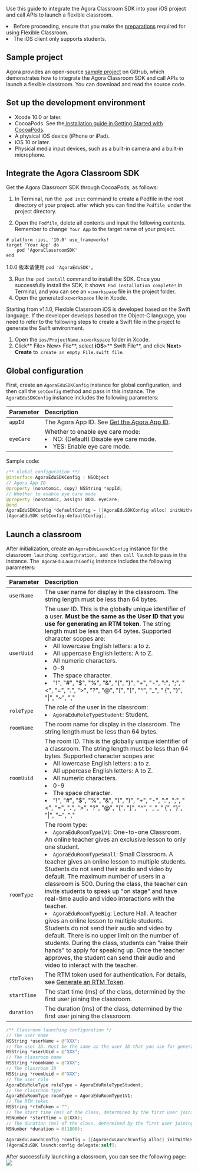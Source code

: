 Use this guide to integrate the Agora Classroom SDK into your iOS project and call APIs to launch a flexible classroom.

<div class="alert note"><li>Before proceeding, ensure that you make the <a href="./agora_class_prep">preparations</a> required for using Flexible Classroom.<li>The iOS client only supports students.</div>

## Sample project
Agora provides an open-source [sample project](https://github.com/AgoraIO-Community/CloudClass-iOS) on GitHub, which demonstrates how to integrate the Agora Classroom SDK and call APIs to launch a flexible classroom. You can download and read the source code.

## Set up the development environment

- Xcode 10.0 or later.
- CocoaPods. See the[ installation guide in Getting Started with CocoaPods](https://guides.cocoapods.org/using/getting-started.html#getting-started).
- A physical iOS device (iPhone or iPad).
- iOS 10 or later.
- Physical media input devices, such as a built-in camera and a built-in microphone.

## Integrate the Agora Classroom SDK

Get the Agora Classroom SDK through CocoaPods, as follows:

1. In Terminal, run the` pod init` command to create a Podfile in the root directory of your project. after which you can find the `Podfile `under the project directory.

2. Open the `Podfile`, delete all contents and input the following contents. Remember to change` Your App` to the target name of your project.

```
# platform :ios, '10.0' use_frameworks!
target 'Your App' do
    pod 'AgoraClassroomSDK'
end
```

<div class="alert info">1.0.0 版本请使用 <code>pod 'AgoraEduSDK'</code>。</div>

3. Run the` pod install` command to install the SDK. Once you successfully install the SDK, it shows` Pod installation complete!` in Terminal, and you can see an `xcworkspace` file in the project folder.
4. Open the generated `xcworkspace` file in Xcode.

Starting from v1.1.0,  Flexible Classroom iOS is developed based on the Swift language. If the developer develops based on the Object-C language, you need to refer to the following steps to create a Swift file in the project to generate the Swift environment.

1. Open the `ios/ProjectName.xcworkspace` folder in Xcode.
2. Click** File> New> File**, select **iOS**>** Swift File**, and click **Next**> **Create** to` create an empty File.swift file`.

## Global configuration

First, create an `AgoraEduSDKConfig` instance for global configuration, and then call the `setConfig` method and pass in this instance. The` AgoraEduSDKConfig` instance includes the following parameters:

| Parameter | Description |
| :-------- | :----------------------------------------------------------- |
| `appId` | The Agora App ID. See [Get the Agora App ID](./agora_class_prep#step1). |
| `eyeCare` | Whether to enable eye care mode:<li>NO: (Default) Disable eye care mode.<li>YES: Enable eye care mode. |

Sample code:
```swift
/** Global configuration **/
@interface AgoraEduSDKConfig : NSObject
// Agora App ID
@property (nonatomic, copy) NSString *appId;
// Whether to enable eye care mode
@property (nonatomic, assign) BOOL eyeCare;
@end
AgoraEduSDKConfig *defaultConfig = [[AgoraEduSDKConfig alloc] initWithAppId:appId eyeCare:eyeCare];
[AgoraEduSDK setConfig:defaultConfig];
```

## Launch a classroom

After initialization, create an `AgoraEduLaunchConfig` instance for the classroom` launching configuration, and then call launch` to pass in the instance. The` AgoraEduLaunchConfig` instance includes the following parameters:

| Parameter | Description |
| :---------- | :----------------------------------------------------------- |
| `userName` | The user name for display in the classroom. The string length must be less than 64 bytes. |
| `userUuid` | The user ID. This is the globally unique identifier of a user. **Must be the same as the User ID that you use for generating an RTM token**. The string length must be less than 64 bytes. Supported character scopes are:<li>All lowercase English letters: a to z.<li>All uppercase English letters: A to Z.<li>All numeric characters.<li>0-9<li>The space character.<li>"!", "#", "$", "%", "&", "(", ")", "+", "-", ":", ";", "<", "=", ".", ">", "?", "@", "[", "]", "^", "_", " {", "}", "\|", "~", "," |
| `roleType` | The role of the user in the classroom:<li>`AgoraEduRoleTypeStudent`: Student. |
| `roomName` | The room name for display in the classroom. The string length must be less than 64 bytes. |
| `roomUuid` | The room ID. This is the globally unique identifier of a classroom. The string length must be less than 64 bytes. Supported character scopes are:<li>All lowercase English letters: a to z.<li>All uppercase English letters: A to Z.<li>All numeric characters.<li>0-9<li>The space character.<li>"!", "#", "$", "%", "&", "(", ")", "+", "-", ":", ";", "<", "=", ".", ">", "?", "@", "[", "]", "^", "_", " {", "}", "\|", "~", "," |
| `roomType` | The room type:<li>`AgoraEduRoomType1V1`: One-to-one Classroom. An online teacher gives an exclusive lesson to only one student.<li>`AgoraEduRoomTypeSmall`: Small Classroom. A teacher gives an online lesson to multiple students. Students do not send their audio and video by default. The maximum number of users in a classroom is 500. During the class, the teacher can invite students to speak up "on stage" and have real-time audio and video interactions with the teacher.<li>`AgoraEduRoomTypeBig`: Lecture Hall. A teacher gives an online lesson to multiple students. Students do not send their audio and video by default. There is no upper limit on the number of students. During the class, students can "raise their hands" to apply for speaking up. Once the teacher approves, the student can send their audio and video to interact with the teacher. |
| `rtmToken` | The RTM token used for authentication. For details, see [Generate an RTM Token](./agora_class_prep#step5). |
| `startTime` | The start time (ms) of the class, determined by the first user joining the classroom. |
| `duration` | The duration (ms) of the class, determined by the first user joining the classroom. |

```swift
/** Classroom launching configuration */
// The user name
NSString *userName = @"XXX";
// The user ID. Must be the same as the user ID that you use for generating an RTM token.
NSString *userUUid = @"XXX";
// The classroom name
NSString *roomName = @"XXX";
// The classroom ID
NSString *roomUuid = @"XXX";
// The user role
AgoraEduRoleType roleType = AgoraEduRoleTypeStudent;
// The classroom type
AgoraEduRoomType roomType = AgoraEduRoomType1V1;
// The RTM token
NSString *rtmToken = "";
// The start time (ms) of the class, determined by the first user joining the classroom.
NSNumber *startTime = @(XXX);
// The duration (ms) of the class, determined by the first user joining the classroom.
NSNumber *duration = @(1800);
 
AgoraEduLaunchConfig *config = [[AgoraEduLaunchConfig alloc] initWithUserName:userName userUuid:userUuid roleType:roleType roomName:roomName roomUuid:roomUuid roomType:roomType token:rtmToken startTime:startTime duration:duration];
[AgoraEduSDK launch:config delegate:self];
```

After successfully launching a classroom, you can see the following page:![](https://web-cdn.agora.io/docs-files/1619164553801)
